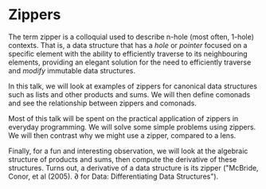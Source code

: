 Zippers
=======

The term zipper is a colloquial used to describe n-hole (most often, 1-hole) contexts. That is, a data structure that has a _hole_ or _pointer_ focused on a specific element with the ability to efficiently traverse to its neighbouring elements, providing an elegant solution for the need to efficiently traverse and _modify_ immutable data structures.

In this talk, we will look at examples of zippers for canonical data structures such as lists and other products and sums. We will then define comonads and see the relationship between zippers and comonads.

Most of this talk will be spent on the practical application of zippers in everyday programming. We will solve some simple problems using zippers. We will then contrast why we might use a zipper, compared to a lens.

Finally, for a fun and interesting observation, we will look at the algebraic structure of products and sums, then compute the derivative of these structures. Turns out, a derivative of a data structure is its zipper ("McBride, Conor, et al (2005). ∂ for Data: Differentiating Data Structures").